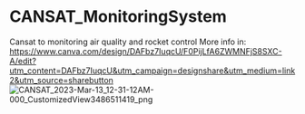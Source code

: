 # CANSAT_MonitoringSystem
Cansat to monitoring air quality and rocket control
More info in: https://www.canva.com/design/DAFbz7IuqcU/F0PijLfA6ZWMNFjS8SXC-A/edit?utm_content=DAFbz7IuqcU&utm_campaign=designshare&utm_medium=link2&utm_source=sharebutton
![CANSAT_2023-Mar-13_12-31-12AM-000_CustomizedView3486511419_png](https://user-images.githubusercontent.com/103085673/230512133-ed736967-136d-48cb-8fc6-dc7a1f18ab95.png)
